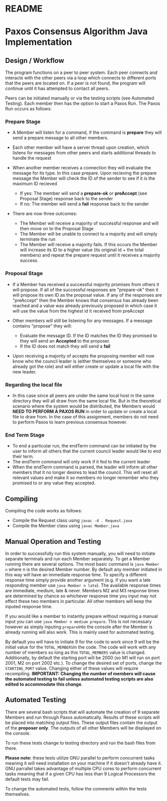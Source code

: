 # README

# Paxos Consensus Algorithm Java Implementation

## Design / Workflow
The program functions on a peer to peer system. Each peer connects and interacts with the other peers via a loop which connects to different ports that the peers are located on. If a peer is not found, the program will continue until it has attempted to contact all peers.

Peers can be initiated manually or via the testing scripts (see Automated Testing). Each member then has the option to start a Paxos Run. The Paxos Run occurs as follows:

### Prepare Stage

- A Member will listen for a command, if the command is **prepare** they will send a prepare message to all other members.
- Each other member will have a server thread upon creation, which listens for messages from other peers and starts additional threads to handle the request
- When another member receives a connection they will evaluate the message for its type. In this case prepare. Upon recieving the prepare message the Member will check the ID of the sender to see if it is the maximum ID recieved

	- If yes: The member will send a **prepare-ok** or **preAccept** (see Proposal Stage) response back to the sender
	- If no: The member will send a **fail** response back to the sender

- There are now three outcomes:

	- The Member will receive a majority of successful response and will then move on to the Proposal Stage
	- The Member will be unable to connect to a majority and will simply terminate the run
	- The Member will receive a majority fails. If this occurs the Member will increase its ID to a higher value (its original id + the total members) and repeat the prepare request until it receives a majority success.

### Proposal Stage

- If a Member has received a successful majority promises from others it will propose. If all of the successful responses are "prepare-ok" then it will propose its own ID as the proposal value. If any of the responses are "preAccept" then the Member knows that consensus has already been reached and a value was already previously proposed in which case it will use the value from the highest id it received from preAccept
- Other members will still be listening for any messages. If a message contains "propose" they will:

	-	Evaluate the message ID. If the ID matches the ID they promised to they will send an **Accepted** to the proposer.
	-	If the ID does not match they will send a **fail**
- Upon receiving a majority of accepts the proposing member will now know who the council leader is (either themselves or someone who already got the role) and will either create or update a local file with the new leader.

### Regarding the local file
- In this case since all peers are under the same local host in the same directory they will all draw from the same local file. But in the theoretical scenario where the system would be distributed, the Members would **NEED TO PERFORM A PAXOS RUN** in order to update or create a local file to draw from. In the case of this assignment, members do not need to perform Paxos to learn previous consensus however.

### End Term Stage
- To end a particular run, the endTerm command can be initiated by the user to inform all others that the current council leader would like to end their term.
- The endTerm command will only work if it fed to the current leader
- When the endTerm command is parsed, the leader will inform all other members that it no longer desires to lead the council. This will reset all relevant values and make it so members no longer remember who they promised to or any value they accepted.


## Compiling
Compiling the code works as follows:

- Compile the Request class using `javac -d . Request.java`
- Compile the Member class using `javac Member.java`

## Manual Operation and Testing

In order to successfully run this system manually, you will need to initiate separate terminals and run each Member separately.
To get a Member running there are several options. The most basic command is `java Member n` where n is the desired Member number. By default any member initiated in this way will have an immediate response time. To specify a different response time simply provide another argument (e.g. if you want a late responding member use `java Member n late`). The available response times are immediate, medium, late & never. Members M2 and M3 response times are determined by chance so whichever response time you input may not effect these two members in particular. All other members will keep the inputed response time.

If you would like a member to instantly prepare without requiring a manual input you can use `java Member n medium prepare`. This is not necessary however as simply inputing `prepare`into the console after the Member is already running will also work. This is mainly used for automated testing.

By default you will have to initiate 9 for the code to work since 9 will be the initial value for the `TOTAL_MEMBERS`in the code. The code will work with any number of members so long as this `TOTAL_MEMBERS` value is changed. Additionally, by default the starting port will be 2000 (so M1 will run on port 2001, M2 on port 2002 etc.). To change the desired set of ports, change the `STARTING_PORT` value. Changing either of these values will require recompiling. **IMPORTANT: Changing the number of members will cause the automated testing to fail unless automated testing scripts are also edited to accommodate this change**.

## Automated Testing
There are several bash scripts that will automate the creation of 9 separate Members and run through Paxos automatically. Results of these scripts will be placed into matching output files. These output files contain the output of the **proposer only**. The outputs of all other Members will be displayed on the console.

To run these tests change to testing directory and run the bash files from there.

**Please note:** these tests utilize GNU parallel to perform concurrent tasks meaning it will need installation on your machine if it doesn't already have it. GNU parrallel takes advantage of multiple CPU cores to perform concurrent tasks meaning that if a given CPU has less than 9 Logical Processors the default tests may fail.

To change the automated tests, follow the comments within the tests themselves.
